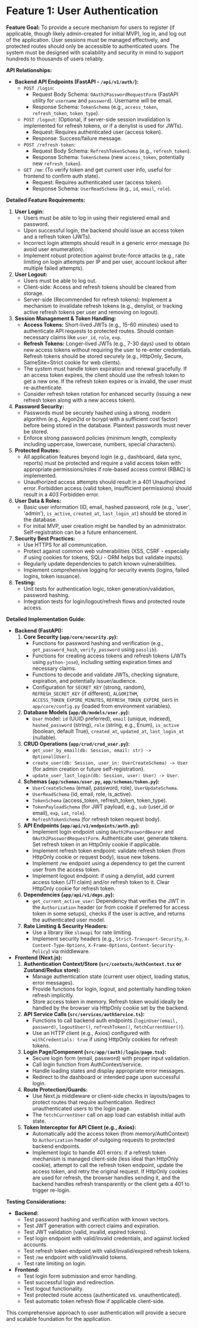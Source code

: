 # Feature 1: User Authentication

**Feature Goal:**
To provide a secure mechanism for users to register (if applicable, though likely admin-created for initial MVP), log in, and log out of the application. User sessions must be managed effectively, and protected routes should only be accessible to authenticated users. The system must be designed with scalability and security in mind to support hundreds to thousands of users reliably.

**API Relationships:**

*   **Backend API Endpoints (FastAPI - `/api/v1/auth/`):**
    *   `POST /login`:
        *   Request Body Schema: `OAuth2PasswordRequestForm` (FastAPI utility for `username` and `password`). Username will be email.
        *   Response Schema: `TokenSchema` (e.g., `access_token`, `refresh_token`, `token_type`).
    *   `POST /logout`: (Optional, if server-side session invalidation is implemented for refresh tokens, or if a denylist is used for JWTs).
        *   Request: Requires authenticated user (access token).
        *   Response: Success/failure message.
    *   `POST /refresh-token`:
        *   Request Body Schema: `RefreshTokenSchema` (e.g., `refresh_token`).
        *   Response Schema: `TokenSchema` (new `access_token`, potentially new `refresh_token`).
    *   `GET /me`: (To verify token and get current user info, useful for frontend to confirm auth state).
        *   Request: Requires authenticated user (access token).
        *   Response Schema: `UserReadSchema` (e.g., `id`, `email`, `role`).

**Detailed Feature Requirements:**

1.  **User Login:**
    *   Users must be able to log in using their registered email and password.
    *   Upon successful login, the backend should issue an access token and a refresh token (JWTs).
    *   Incorrect login attempts should result in a generic error message (to avoid user enumeration).
    *   Implement robust protection against brute-force attacks (e.g., rate limiting on login attempts per IP and per user, account lockout after multiple failed attempts).
2.  **User Logout:**
    *   Users must be able to log out.
    *   Client-side: Access and refresh tokens should be cleared from storage.
    *   Server-side (Recommended for refresh tokens): Implement a mechanism to invalidate refresh tokens (e.g., denylist, or tracking active refresh tokens per user and removing on logout).
3.  **Session Management & Token Handling:**
    *   **Access Tokens:** Short-lived JWTs (e.g., 15-60 minutes) used to authenticate API requests to protected routes. Should contain necessary claims like `user_id`, `role`, `exp`.
    *   **Refresh Tokens:** Longer-lived JWTs (e.g., 7-30 days) used to obtain new access tokens without requiring the user to re-enter credentials. Refresh tokens should be stored securely (e.g., HttpOnly, Secure, SameSite=Strict cookie for web clients).
    *   The system must handle token expiration and renewal gracefully. If an access token expires, the client should use the refresh token to get a new one. If the refresh token expires or is invalid, the user must re-authenticate.
    *   Consider refresh token rotation for enhanced security (issuing a new refresh token along with a new access token).
4.  **Password Security:**
    *   Passwords must be securely hashed using a strong, modern algorithm (e.g., Argon2id or bcrypt with a sufficient cost factor) before being stored in the database. Plaintext passwords must never be stored.
    *   Enforce strong password policies (minimum length, complexity including uppercase, lowercase, numbers, special characters).
5.  **Protected Routes:**
    *   All application features beyond login (e.g., dashboard, data sync, reports) must be protected and require a valid access token with appropriate permissions/roles if role-based access control (RBAC) is implemented.
    *   Unauthorized access attempts should result in a 401 Unauthorized error. Forbidden access (valid token, insufficient permissions) should result in a 403 Forbidden error.
6.  **User Data & Roles:**
    *   Basic user information (ID, email, hashed password, role (e.g., 'user', 'admin'), `is_active`, `created_at`, `last_login_at`) should be stored in the database.
    *   For initial MVP, user creation might be handled by an administrator. Self-registration can be a future enhancement.
7.  **Security Best Practices:**
    *   Use HTTPS for all communication.
    *   Protect against common web vulnerabilities (XSS, CSRF - especially if using cookies for tokens, SQLi - ORM helps but validate inputs).
    *   Regularly update dependencies to patch known vulnerabilities.
    *   Implement comprehensive logging for security events (logins, failed logins, token issuance).
8.  **Testing:**
    *   Unit tests for authentication logic, token generation/validation, password hashing.
    *   Integration tests for login/logout/refresh flows and protected route access.

**Detailed Implementation Guide:**

*   **Backend (FastAPI):**
    1.  **Core Security (`app/core/security.py`):**
        *   Functions for password hashing and verification (e.g., `get_password_hash`, `verify_password` using `passlib`).
        *   Functions for creating access tokens and refresh tokens (JWTs using `python-jose`), including setting expiration times and necessary claims.
        *   Functions to decode and validate JWTs, checking signature, expiration, and potentially issuer/audience.
        *   Configuration for `SECRET_KEY` (strong, random), `REFRESH_SECRET_KEY` (if different), `ALGORITHM`, `ACCESS_TOKEN_EXPIRE_MINUTES`, `REFRESH_TOKEN_EXPIRE_DAYS` in `app/core/config.py` (loaded from environment variables).
    2.  **Database Models (`app/db/models/user.py`):**
        *   `User` model: `id` (UUID preferred), `email` (unique, indexed), `hashed_password` (string), `role` (string, e.g., Enum), `is_active` (boolean, default True), `created_at`, `updated_at`, `last_login_at` (nullable).
    3.  **CRUD Operations (`app/crud/crud_user.py`):**
        *   `get_user_by_email(db: Session, email: str) -> Optional[User]`.
        *   `create_user(db: Session, user_in: UserCreateSchema) -> User` (for admin creation or future self-registration).
        *   `update_user_last_login(db: Session, user: User) -> User`.
    4.  **Schemas (`app/schemas/user.py`, `app/schemas/token.py`):**
        *   `UserCreateSchema` (email, password, role), `UserUpdateSchema`.
        *   `UserReadSchema` (id, email, role, is_active).
        *   `TokenSchema` (access_token, refresh_token, token_type).
        *   `TokenPayloadSchema` (for JWT payload, e.g., `sub` (user_id or email), `exp`, `iat`, `role`).
        *   `RefreshTokenSchema` (for refresh token request body).
    5.  **API Endpoints (`app/api/v1/endpoints/auth.py`):**
        *   Implement login endpoint using `OAuth2PasswordBearer` and `OAuth2PasswordRequestForm`. Authenticate user, generate tokens. Set refresh token in an HttpOnly cookie if applicable.
        *   Implement refresh token endpoint: validate refresh token (from HttpOnly cookie or request body), issue new tokens.
        *   Implement `/me` endpoint using a dependency to get the current user from the access token.
        *   Implement logout endpoint: if using a denylist, add current access token (JTI claim) and/or refresh token to it. Clear HttpOnly cookie for refresh token.
    6.  **Dependencies (`app/api/v1/deps.py`):**
        *   `get_current_active_user`: Dependency that verifies the JWT in the `Authorization` header (or from cookie if preferred for access token in some setups), checks if the user is active, and returns the authenticated user model.
    7.  **Rate Limiting & Security Headers:**
        *   Use a library like `slowapi` for rate limiting.
        *   Implement security headers (e.g., `Strict-Transport-Security`, `X-Content-Type-Options`, `X-Frame-Options`, `Content-Security-Policy`) via middleware.
*   **Frontend (Next.js):**
    1.  **Authentication Context/Store (`src/contexts/AuthContext.tsx` or Zustand/Redux store):**
        *   Manage authentication state (current user object, loading status, error messages).
        *   Provide functions for login, logout, and potentially handling token refresh implicitly.
        *   Store access token in memory. Refresh token would ideally be handled by the browser via HttpOnly cookie set by the backend.
    2.  **API Service Calls (`src/services/authService.ts`):**
        *   Functions to call backend auth endpoints (`loginUser(email, password)`, `logoutUser()`, `refreshToken()`, `fetchCurrentUser()`).
        *   Use an HTTP client (e.g., Axios) configured with `withCredentials: true` if using HttpOnly cookies for refresh tokens.
    3.  **Login Page/Component (`src/app/(auth)/login/page.tsx`):**
        *   Secure login form (email, password) with proper input validation.
        *   Call login function from AuthContext/service.
        *   Handle loading states and display appropriate error messages.
        *   Redirect to the dashboard or intended page upon successful login.
    4.  **Route Protection/Guards:**
        *   Use Next.js middleware or client-side checks in layouts/pages to protect routes that require authentication. Redirect unauthenticated users to the login page.
        *   The `fetchCurrentUser` call on app load can establish initial auth state.
    5.  **Token Interceptor for API Client (e.g., Axios):**
        *   Automatically add the access token (from memory/AuthContext) to `Authorization` header of outgoing requests to protected backend endpoints.
        *   Implement logic to handle 401 errors: if a refresh token mechanism is managed client-side (less ideal than HttpOnly cookie), attempt to call the refresh token endpoint, update the access token, and retry the original request. If HttpOnly cookies are used for refresh, the browser handles sending it, and the backend handles refresh transparently or the client gets a 401 to trigger re-login.

**Testing Considerations:**

*   **Backend:**
    *   Test password hashing and verification with known vectors.
    *   Test JWT generation with correct claims and expiration.
    *   Test JWT validation (valid, invalid, expired tokens).
    *   Test login endpoint with valid/invalid credentials, and against locked accounts.
    *   Test refresh token endpoint with valid/invalid/expired refresh tokens.
    *   Test `/me` endpoint with valid/invalid tokens.
    *   Test rate limiting on login.
*   **Frontend:**
    *   Test login form submission and error handling.
    *   Test successful login and redirection.
    *   Test logout functionality.
    *   Test protected route access (authenticated vs. unauthenticated).
    *   Test automatic token refresh flow if applicable client-side.

This comprehensive approach to user authentication will provide a secure and scalable foundation for the application.

